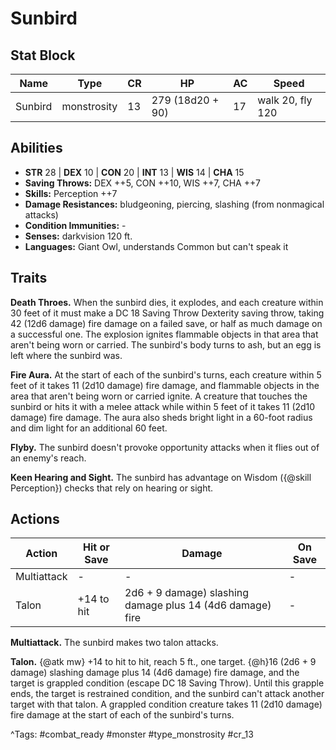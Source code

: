 # Sunbird

## Stat Block

| Name | Type | CR | HP | AC | Speed |
|------|------|----|----|----|-------|
| Sunbird | monstrosity | 13 | 279 (18d20 + 90) | 17 | walk 20, fly 120 |

## Abilities

- **STR** 28 | **DEX** 10 | **CON** 20 | **INT** 13 | **WIS** 14 | **CHA** 15
- **Saving Throws:** DEX ++5, CON ++10, WIS ++7, CHA ++7  
- **Skills:** Perception ++7  
- **Damage Resistances:** bludgeoning, piercing, slashing (from nonmagical attacks)  
- **Condition Immunities:** -  
- **Senses:** darkvision 120 ft.  
- **Languages:** Giant Owl, understands Common but can't speak it

## Traits

**Death Throes.** When the sunbird dies, it explodes, and each creature within 30 feet of it must make a DC 18 Saving Throw Dexterity saving throw, taking 42 (12d6 damage) fire damage on a failed save, or half as much damage on a successful one. The explosion ignites flammable objects in that area that aren't being worn or carried. The sunbird's body turns to ash, but an egg is left where the sunbird was.

**Fire Aura.** At the start of each of the sunbird's turns, each creature within 5 feet of it takes 11 (2d10 damage) fire damage, and flammable objects in the area that aren't being worn or carried ignite. A creature that touches the sunbird or hits it with a melee attack while within 5 feet of it takes 11 (2d10 damage) fire damage. The aura also sheds bright light in a 60-foot radius and dim light for an additional 60 feet.

**Flyby.** The sunbird doesn't provoke opportunity attacks when it flies out of an enemy's reach.

**Keen Hearing and Sight.** The sunbird has advantage on Wisdom ({@skill Perception}) checks that rely on hearing or sight.


## Actions

| Action | Hit or Save | Damage | On Save |
|--------|--------------|--------|----------|
| Multiattack | - | - | - |
| Talon | +14 to hit | 2d6 + 9 damage) slashing damage plus 14 (4d6 damage) fire | - |

**Multiattack.** The sunbird makes two talon attacks.

**Talon.** {@atk mw} +14 to hit to hit, reach 5 ft., one target. {@h}16 (2d6 + 9 damage) slashing damage plus 14 (4d6 damage) fire damage, and the target is grappled condition (escape DC 18 Saving Throw). Until this grapple ends, the target is restrained condition, and the sunbird can't attack another target with that talon. A grappled condition creature takes 11 (2d10 damage) fire damage at the start of each of the sunbird's turns.


^Tags: #combat_ready #monster #type_monstrosity #cr_13